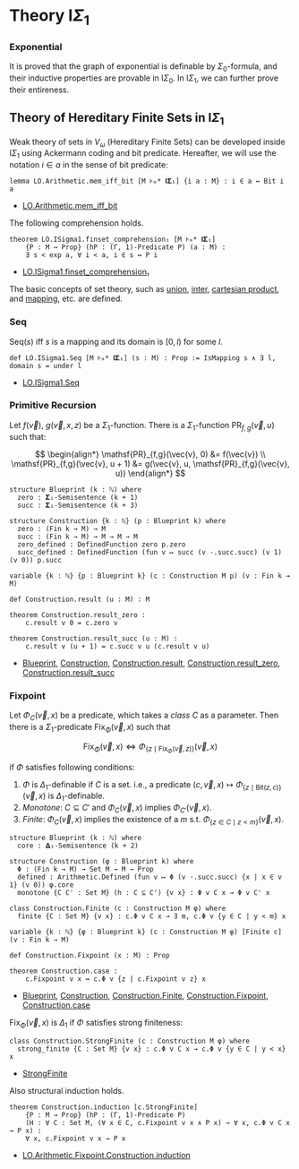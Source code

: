 # Theory $\mathsf{I}\Sigma_1$

### Exponential

It is proved that the graph of exponential is definable by $\Sigma_0$-formula,
and their inductive properties are provable in $\mathsf{I}\Sigma_0$.
In $\mathsf{I}\Sigma_1$, we can further prove their entireness.

## Theory of Hereditary Finite Sets in $\mathsf{I}\Sigma_1$

Weak theory of sets in $V_\omega$ (Hereditary Finite Sets) can be developed inside $\mathsf{I}\Sigma_1$ using Ackermann coding and bit predicate. Hereafter, we will use the notation $i \in a$ in the sense of bit predicate:

```lean
lemma LO.Arithmetic.mem_iff_bit [M ⊧ₘ* 𝐈𝚺₁] {i a : M} : i ∈ a ↔ Bit i a
```

- [LO.Arithmetic.mem_iff_bit](https://formalizedformallogic.github.io/Foundation/doc/Foundation/Arithmetization/ISigmaOne/Bit.html#LO.Arithmetic.mem_iff_bit)

The following comprehension holds.

```lean
theorem LO.ISigma1.finset_comprehension₁ [M ⊧ₘ* 𝐈𝚺₁]
    {P : M → Prop} (hP : (Γ, 1)-Predicate P) (a : M) :
    ∃ s < exp a, ∀ i < a, i ∈ s ↔ P i
```

- [LO.ISigma1.finset_comprehension₁](https://formalizedformallogic.github.io/Foundation/doc/Foundation/FirstOrder/ISigma1/Bit.html#LO.ISigma1.finset_comprehension%E2%82%81)

The basic concepts of set theory, such as [union](https://formalizedformallogic.github.io/Foundation/doc/Foundation/FirstOrder/ISigma1/HFS/Basic.html#LO.ISigma1.union), [inter](https://formalizedformallogic.github.io/Foundation/doc/Foundation/FirstOrder/ISigma1/HFS/Basic.html#LO.ISigma1.inter),
[cartesian product](https://formalizedformallogic.github.io/Foundation/doc/Foundation/FirstOrder/ISigma1/HFS/Basic.html#LO.ISigma1.product),
and [mapping](https://formalizedformallogic.github.io/Foundation/doc/Foundation/FirstOrder/ISigma1/HFS/Basic.html#LO.ISigma1.IsMapping), etc. are defined.

### Seq

$\mathrm{Seq}(s)$ iff $s$ is a mapping and its domain is $[0, l)$ for some $l$.

```lean
def LO.ISigma1.Seq [M ⊧ₘ* 𝐈𝚺₁] (s : M) : Prop := IsMapping s ∧ ∃ l, domain s = under l
```

- [LO.ISigma1.Seq](https://formalizedformallogic.github.io/Foundation/doc/Foundation/FirstOrder/ISigma1/HFS/Seq.html#LO.ISigma1.Seq)

### Primitive Recursion

Let $f(\vec v)$, $g(\vec{v}, x, z)$ be a $\Sigma_1$-function.
There is a $\Sigma_1$-function $\mathsf{PR}_{f,g}(\vec{v}, u)$ such that:

$$
\begin{align*}
  \mathsf{PR}_{f,g}(\vec{v}, 0) &= f(\vec{v}) \\
  \mathsf{PR}_{f,g}(\vec{v}, u + 1) &= g(\vec{v}, u, \mathsf{PR}_{f,g}(\vec{v}, u))
\end{align*}
$$

```lean
structure Blueprint (k : ℕ) where
  zero : 𝚺₁-Semisentence (k + 1)
  succ : 𝚺₁-Semisentence (k + 3)

structure Construction {k : ℕ} (p : Blueprint k) where
  zero : (Fin k → M) → M
  succ : (Fin k → M) → M → M → M
  zero_defined : DefinedFunction zero p.zero
  succ_defined : DefinedFunction (fun v ↦ succ (v ·.succ.succ) (v 1) (v 0)) p.succ

variable {k : ℕ} {p : Blueprint k} (c : Construction M p) (v : Fin k → M)

def Construction.result (u : M) : M

theorem Construction.result_zero :
    c.result v 0 = c.zero v

theorem Construction.result_succ (u : M) :
    c.result v (u + 1) = c.succ v u (c.result v u)
```

- [Blueprint](https://formalizedformallogic.github.io/Foundation/doc/Foundation/FirstOrder/ISigma1/HFS/PRF.html#LO.ISigma1.PR.Blueprint), [Construction](https://formalizedformallogic.github.io/Foundation/doc/Foundation/FirstOrder/ISigma1/HFS/PRF.html#LO.ISigma1.PR.Construction), [Construction.result](https://formalizedformallogic.github.io/Foundation/doc/Foundation/FirstOrder/ISigma1/HFS/PRF.html#LO.ISigma1.PR.Construction.result), [Construction.result_zero](https://formalizedformallogic.github.io/Foundation/doc/Foundation/FirstOrder/ISigma1/HFS/PRF.html#LO.ISigma1.PR.Construction.result_zero), [Construction.result_succ](https://formalizedformallogic.github.io/Foundation/doc/Foundation/FirstOrder/ISigma1/HFS/PRF.html#LO.ISigma1.PR.Construction.result_succ)

### Fixpoint

Let $\Phi_C(\vec{v}, x)$ be a predicate, which takes a _class_ $C$ as a parameter.
Then there is a $\Sigma_1$-predicate $\mathsf{Fix}_{\Phi}(\vec{v}, x)$ such that

$$
  \mathsf{Fix}_\Phi(\vec{v}, x) \iff \Phi_{\{z \mid \mathsf{Fix}_\Phi(\vec{v}, z)\}} (\vec{v}, x)
$$

if $\Phi$ satisfies following conditions:

1.  $\Phi$ is $\Delta_1$-definable if $C$ is a set. i.e.,
    a predicate $(c, \vec{v}, x) \mapsto \Phi_{\{z \mid \mathrm{Bit}(z, c)\}}(\vec{v}, x)$ is $\Delta_1$-definable.
2.  _Monotone_: $C \subseteq C'$ and $\Phi_C(\vec{v}, x)$ implies $\Phi_{C'}(\vec{v}, x)$.
3.  _Finite_: $\Phi_C (\vec{v}, x)$ implies the existence of a $m$ s.t. $\Phi_{\{z \in C \mid z < m\}} (\vec{v}, x)$.

```lean
structure Blueprint (k : ℕ) where
  core : 𝚫₁-Semisentence (k + 2)

structure Construction (φ : Blueprint k) where
  Φ : (Fin k → M) → Set M → M → Prop
  defined : Arithmetic.Defined (fun v ↦ Φ (v ·.succ.succ) {x | x ∈ v 1} (v 0)) φ.core
  monotone {C C' : Set M} (h : C ⊆ C') {v x} : Φ v C x → Φ v C' x

class Construction.Finite (c : Construction M φ) where
  finite {C : Set M} {v x} : c.Φ v C x → ∃ m, c.Φ v {y ∈ C | y < m} x

variable {k : ℕ} {φ : Blueprint k} (c : Construction M φ) [Finite c] (v : Fin k → M)

def Construction.Fixpoint (x : M) : Prop

theorem Construction.case :
    c.Fixpoint v x ↔ c.Φ v {z | c.Fixpoint v z} x
```

- [Blueprint](https://formalizedformallogic.github.io/Foundation/doc/Foundation/FirstOrder/ISigma1/HFS/Fixpoint.html#LO.ISigma1.Fixpoint.Blueprint), [Construction](https://formalizedformallogic.github.io/Foundation/doc/Foundation/FirstOrder/ISigma1/HFS/Fixpoint.html#LO.ISigma1.Fixpoint.Construction), [Construction.Finite](https://formalizedformallogic.github.io/Foundation/doc/Foundation/FirstOrder/ISigma1/HFS/Fixpoint.html#LO.ISigma1.Fixpoint.Construction.Finite), [Construction.Fixpoint](https://formalizedformallogic.github.io/Foundation/doc/Foundation/FirstOrder/ISigma1/HFS/Fixpoint.html#LO.ISigma1.Fixpoint.Construction.Fixpoint), [Construction.case](https://formalizedformallogic.github.io/Foundation/doc/Foundation/FirstOrder/ISigma1/HFS/Fixpoint.html#LO.ISigma1.Fixpoint.Construction.case)

$\mathsf{Fix}_\Phi(\vec v, x)$ is $\Delta_1$ if $\Phi$ satisfies strong finiteness:

```lean
class Construction.StrongFinite (c : Construction M φ) where
  strong_finite {C : Set M} {v x} : c.Φ v C x → c.Φ v {y ∈ C | y < x} x
```

- [StrongFinite](https://formalizedformallogic.github.io/Foundation/doc/Foundation/FirstOrder/ISigma1/HFS/Fixpoint.html#LO.ISigma1.Fixpoint.Construction.StrongFinite)

Also structural induction holds.

```lean
theorem Construction.induction [c.StrongFinite]
    {P : M → Prop} (hP : (Γ, 1)-Predicate P)
    (H : ∀ C : Set M, (∀ x ∈ C, c.Fixpoint v x ∧ P x) → ∀ x, c.Φ v C x → P x) :
    ∀ x, c.Fixpoint v x → P x
```

- [LO.Arithmetic.Fixpoint.Construction.induction](https://formalizedformallogic.github.io/Foundation/doc/Foundation/FirstOrder/ISigma1/HFS/Fixpoint.html#LO.ISigma1.Fixpoint.Construction.induction)
